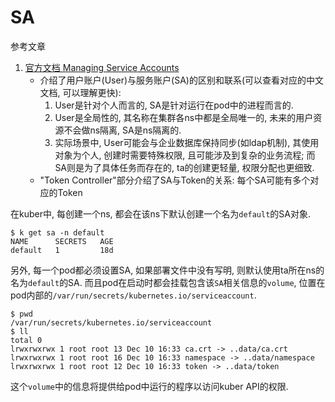 # SA

参考文章

1. [官方文档 Managing Service Accounts](https://kubernetes.io/docs/reference/access-authn-authz/service-accounts-admin/)
    - 介绍了用户账户(User)与服务账户(SA)的区别和联系(可以查看对应的中文文档, 可以理解更快):
        1. User是针对个人而言的, SA是针对运行在pod中的进程而言的.
        2. User是全局性的, 其名称在集群各ns中都是全局唯一的, 未来的用户资源不会做ns隔离, SA是ns隔离的.
        3. 实际场景中, User可能会与企业数据库保持同步(如ldap机制), 其使用对象为个人, 创建时需要特殊权限, 且可能涉及到复杂的业务流程; 而SA则是为了具体任务而存在的, ta的创建更轻量, 权限分配也更细致.
    - "Token Controller"部分介绍了SA与Token的关系: 每个SA可能有多个对应的Token

在kuber中, 每创建一个ns, 都会在该ns下默认创建一个名为`default`的SA对象.

```console
$ k get sa -n default
NAME      SECRETS   AGE
default   1         18d
```

另外, 每一个pod都必须设置SA, 如果部署文件中没有写明, 则默认使用ta所在ns的名为`default`的SA. 而且pod在启动时都会挂载包含该`SA`相关信息的`volume`, 位置在pod内部的`/var/run/secrets/kubernetes.io/serviceaccount`. 

```console
$ pwd
/var/run/secrets/kubernetes.io/serviceaccount
$ ll
total 0
lrwxrwxrwx 1 root root 13 Dec 10 16:33 ca.crt -> ..data/ca.crt
lrwxrwxrwx 1 root root 16 Dec 10 16:33 namespace -> ..data/namespace
lrwxrwxrwx 1 root root 12 Dec 10 16:33 token -> ..data/token
```

这个`volume`中的信息将提供给pod中运行的程序以访问kuber API的权限.
